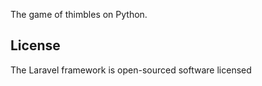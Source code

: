   The game of thimbles on Python.


  License
  --------
  The Laravel framework is open-sourced software licensed

